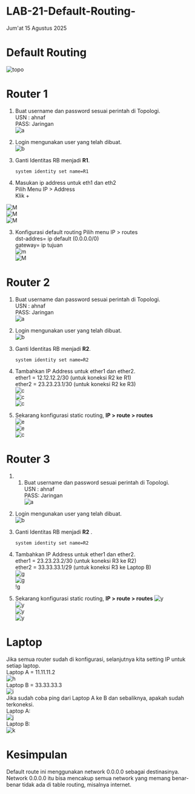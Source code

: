 # LAB-21-Default-Routing-
Jum'at 15 Agustus 2025  
  
# Default Routing  
  ![topo](def.png)  
# Router 1  
1. Buat username dan password sesuai perintah di Topologi.  
     USN : ahnaf  
     PASS: Jaringan  
![a](usradd.PNG)  
2. Login mengunakan user yang telah dibuat.  
![b](logon.PNG)  
  3. Ganti Identitas RB menjadi **R1**.  

         system identity set name=R1

2. Masukan ip address untuk eth1 dan eth2    
   Pilih Menu IP > Address  
   Klik +  

![M](sdad.png)  
![M](sda.png)  
![M](trw.png)  

3. Konfigurasi default routing 
   Pilih menu IP > routes    
   dst-addres= ip default (0.0.0.0/0)   
   gateway= ip tujuan  
![m](yy.png)  
![M](yyy.png)  
 
# Router 2
  1. Buat username dan password sesuai perintah di Topologi.  
     USN : ahnaf  
     PASS: Jaringan  
![a](usradd.PNG)  
  2. Login mengunakan user yang telah dibuat.  
![b](logon.PNG)  
  3. Ganti Identitas RB menjadi **R2**.  

         system identity set name=R2  
  4. Tambahkan IP Address untuk ether1 dan ether2.  
     ether1 = 12.12.12.2/30 (untuk koneksi R2 ke R1)  
     ether2 = 23.23.23.1/30 (untuk koneksi R2 ke R3)  
![c](sdadsada.PNG)  
![c](dasdddasdwa.PNG)  
![c](dadas.PNG)  
  5. Sekarang konfigurasi static routing, **IP > route > routes**  
![e](dasdadawdsd.PNG)   
![e](gdfghdfsdf.PNG)  
![c](soda.png)  

# Router 3
  1.   1. Buat username dan password sesuai perintah di Topologi.  
     USN : ahnaf  
     PASS: Jaringan  
![a](usradd.PNG)  
  2. Login mengunakan user yang telah dibuat.  
![b](logon.PNG)  
  3. Ganti Identitas RB menjadi **R2**  .  

         system identity set name=R2  
  4. Tambahkan IP Address untuk ether1 dan ether2.  
ether1 = 23.23.23.2/30 (untuk koneksi R3 ke R2)  
ether2 = 33.33.33.1/29 (untuk koneksi R3 ke Laptop B)  
![g](asdasdad.PNG)  
![g](dsadad.PNG)  
!g[](asfasdsda.PNG)  
  5. Sekarang konfigurasi static routing, **IP > route > routes**
![y](asda.PNG)  
![y](tgfgdr.PNG)  
![y](folder/routes.png)  
![y](folder/def.png)  

# Laptop  
  Jika semua router sudah di konfigurasi, selanjutnya kita setting IP untuk setiap laptop.  
  Laptop A = 11.11.11.2  
  ![h](pc2.PNG)   
  Laptop B = 33.33.33.3  
  ![i](asdfg.PNG)  
  Jika sudah coba ping dari Laptop A ke B dan sebaliknya, apakah sudah terkoneksi.  
  Laptop A:  
  ![j](kihjy.png)  
  Laptop B:  
  ![k](jcdasfyhuiasdhasuidha.PNG)   

# Kesimpulan
  Default route ini menggunakan network 0.0.0.0 sebagai destinasinya. Network 0.0.0.0 itu bisa mencakup semua network yang memang benar-benar tidak ada di table routing, misalnya internet.  

